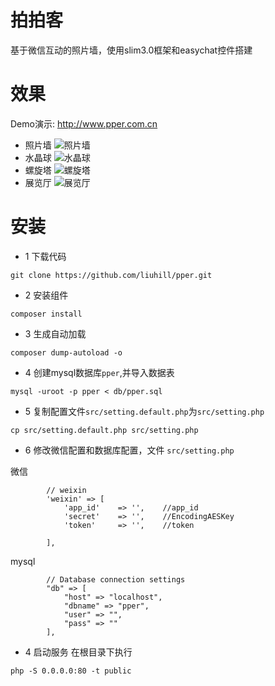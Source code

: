 # 拍拍客
 基于微信互动的照片墙，使用slim3.0框架和easychat控件搭建

# 效果
Demo演示: http://www.pper.com.cn

- 照片墙
![照片墙](https://github.com/liuhill/pper/blob/master/public/images/table.gif)
- 水晶球
![水晶球](https://github.com/liuhill/pper/blob/master/public/images/sphere.gif)
- 螺旋塔
![螺旋塔](https://github.com/liuhill/pper/blob/master/public/images/helix.gif)
- 展览厅
![展览厅](https://github.com/liuhill/pper/blob/master/public/images/grid.gif)



# 安装
- 1 下载代码
```
git clone https://github.com/liuhill/pper.git
```

- 2 安装组件
```
composer install
```

- 3 生成自动加载
```
composer dump-autoload -o
```


- 4 创建mysql数据库`pper`,并导入数据表

```
mysql -uroot -p pper < db/pper.sql
```

- 5 复制配置文件`src/setting.default.php`为`src/setting.php`
```
cp src/setting.default.php src/setting.php
```

- 6 修改微信配置和数据库配置，文件 `src/setting.php`

微信
```
        // weixin
        'weixin' => [
            'app_id'    => '',    //app_id
            'secret'    => '',    //EncodingAESKey
            'token'     => '',    //token

        ],
```
mysql
```
        // Database connection settings
        "db" => [
            "host" => "localhost",
            "dbname" => "pper",
            "user" => "",
            "pass" => ""
        ],
```


- 4 启动服务
在根目录下执行
```
php -S 0.0.0.0:80 -t public
```